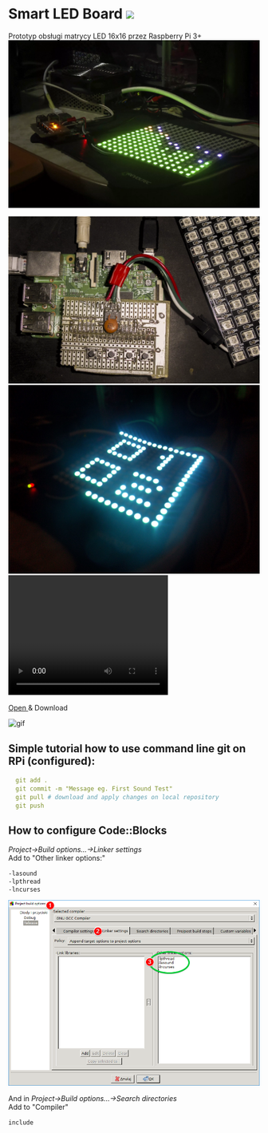 # Smart LED Board <img href="" src="https://img.shields.io/pypi/status/Django.svg"/>
Prototyp obsługi matrycy LED 16x16 przez Raspberry Pi 3+
<img src="./obj/1.webp" href="" alt="webp"/>

<img src="./obj/3.webp" href="" alt="png"/>

<img src="./obj/2.jpg" href="" alt="png"/>


<video width="320" height="240" controls>
  <source src="https://github.com/informacja/Smart_LED_board/blob/master/obj/soundV.mp4" type="video/mp4">
Your browser does not support the video tag.
</video>
<p><a href="./obj/soundV.mp4" download="Sound test.mp4"> Open </a> & Download <p> 

<img src="./obj/test.gif" href="" alt="gif"/>
<h2>Simple tutorial how to use command line git on RPi (configured):</h2>

```YAML
  git add . 
  git commit -m "Message eg. First Sound Test"
  git pull # download and apply changes on local repository
  git push 
```

<h2> How to configure Code::Blocks</h2>
<p><i> Project->Build options...->Linker settings</i><br>
Add to "Other linker options:"</p>

```text
-lasound
-lpthread
-lncurses 
```

<img src="./obj/conf_codeblocks.png" href="" alt="CodeBlocs Configuration"/>

<p>And in <i>Project->Build options...->Search directories </i><br> 
Add to "Compiler" </p>

```text
include
```
